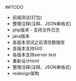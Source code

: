 ##TODO
* 前端测试(打包)
* 整理注释(注释、JSON串格式)
* php版本 - 支持文件日志
* java版本
* 各版本测试之前清空数据库
* 各版本支持500
* 各版本支持server test
* 重新设计html
* 整理注释(注释、JSON串格式)
* redesign架构
